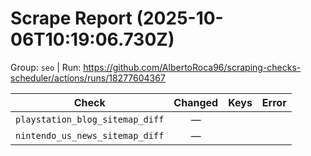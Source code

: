 # Scrape Report (2025-10-06T10:19:06.730Z)

Group: `seo`  |  Run: https://github.com/AlbertoRoca96/scraping-checks-scheduler/actions/runs/18277604367

| Check | Changed | Keys | Error |
|---|:---:|:--|:--|
| `playstation_blog_sitemap_diff` | — |  |  |
| `nintendo_us_news_sitemap_diff` | — |  |  |
